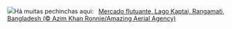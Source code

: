 ![](https://www.bing.com/th?id=OHR.KaptaiLake_PT-BR8351405372_UHD.jpg&w=1000)Há muitas pechinchas aqui:&nbsp;&ensp;[Mercado flutuante, Lago Kaptai, Rangamati, Bangladesh (© Azim Khan Ronnie/Amazing Aerial Agency)](https://www.bing.com/th?id=OHR.KaptaiLake_PT-BR8351405372_UHD.jpg)
<br><br/>

